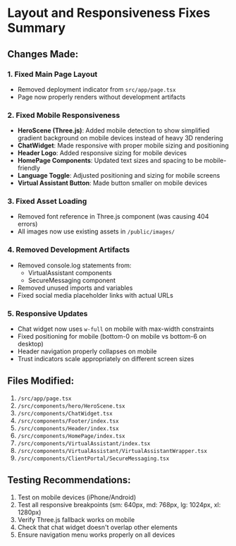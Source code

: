 # Layout and Responsiveness Fixes Summary

## Changes Made:

### 1. Fixed Main Page Layout

- Removed deployment indicator from `src/app/page.tsx`
- Page now properly renders without development artifacts

### 2. Fixed Mobile Responsiveness

- **HeroScene (Three.js)**: Added mobile detection to show simplified gradient background on mobile devices instead of heavy 3D rendering
- **ChatWidget**: Made responsive with proper mobile sizing and positioning
- **Header Logo**: Added responsive sizing for mobile devices
- **HomePage Components**: Updated text sizes and spacing to be mobile-friendly
- **Language Toggle**: Adjusted positioning and sizing for mobile screens
- **Virtual Assistant Button**: Made button smaller on mobile devices

### 3. Fixed Asset Loading

- Removed font reference in Three.js component (was causing 404 errors)
- All images now use existing assets in `/public/images/`

### 4. Removed Development Artifacts

- Removed console.log statements from:
  - VirtualAssistant components
  - SecureMessaging component
- Removed unused imports and variables
- Fixed social media placeholder links with actual URLs

### 5. Responsive Updates

- Chat widget now uses `w-full` on mobile with max-width constraints
- Fixed positioning for mobile (bottom-0 on mobile vs bottom-6 on desktop)
- Header navigation properly collapses on mobile
- Trust indicators scale appropriately on different screen sizes

## Files Modified:

1. `/src/app/page.tsx`
2. `/src/components/hero/HeroScene.tsx`
3. `/src/components/ChatWidget.tsx`
4. `/src/components/Footer/index.tsx`
5. `/src/components/Header/index.tsx`
6. `/src/components/HomePage/index.tsx`
7. `/src/components/VirtualAssistant/index.tsx`
8. `/src/components/VirtualAssistant/VirtualAssistantWrapper.tsx`
9. `/src/components/ClientPortal/SecureMessaging.tsx`

## Testing Recommendations:

1. Test on mobile devices (iPhone/Android)
2. Test all responsive breakpoints (sm: 640px, md: 768px, lg: 1024px, xl: 1280px)
3. Verify Three.js fallback works on mobile
4. Check that chat widget doesn't overlap other elements
5. Ensure navigation menu works properly on all devices

